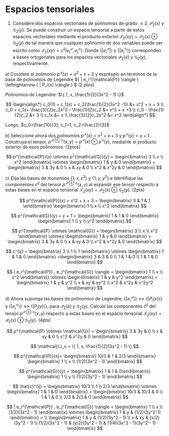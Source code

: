 # Espacios tensoriales

1. Considere dos espacios vectoriales de polinomios de grado $\leq 2, \mathcal{P}_2(x)  \text{ y } \mathcal{G}_2(y)$. Se puede construir un espacio tensorial a partir de estos espacios vectoriales mediante el producto exterior $\mathcal{T}_2(xy) = \mathcal{P}_2(x) \otimes  \mathcal{G}_2(y)$ de tal manera que cualquier polinomio de dos variables puede ser escrito como $\mathcal{T}_2(xy) = c^{ij}|e_i^{\mathcal{P}},e_j^{\mathcal{G}} \rangle$. Donde $\{|e_i^{\mathcal{P}}| \rangle$ y $\{ | e_j^{\mathcal{G}} \rangle \}$ corresponden a bases ortogonales para los espacios vectoriales $\mathcal{P}_2(x)$ y $\mathcal{G}_2(y)$, respectivamente.

a) Cosidere el polimonio $p^{\mathcal{P}}(x)=x^2+x+3$ y expréselo en términos de la base de polinomios de Legendre $\{ | e_i^{\mathcal{P}} \rangle \} \leftrightarrow \{ | P_i(x) \rangle \} $ (2 ptos)

Polinomios de Legendre: $\{ 1, x, \frac{1}{2}(3x^2 - 1) \}$



$$
\begin{align*}
c_0(1) + c_1(x) + c_2(\frac{1}{2}(3x^2 -1)) &= x^2 + x + 3 \\
 c_0 + c_1x+ \frac{3}{2}c_2x^2 - \frac{1}{2}c_2 &= x^2 + x +3 \\
c_0 - \frac{1}{2}c_2 &= 3 \\ 
c_1x &= x \\ 
\frac{3}{2}c_2x^2 &= x^2 
\end{align*}
$$

Luego, $c_0=\frac{10}{3}, c_1=1, c_2=\frac{2}{3}$

b) Seleccione ahora dos polinomios $p^{\mathcal{P}}(x) = x^2+x+3$ y $p^{\mathcal{G}}(y)=y+1$. Construya el tensor, $p^{\mathcal{P}\otimes\mathcal{G}}(x,y) = p^{\mathcal{P}}(x) \otimes p^{\mathcal{G}}(y)$, mediante el producto exterior de esos polinomios. (2ptos)

<!-- $$
 p^{\mathcal{P}}(x) \otimes p^{\mathcal{G}}(y) = 
 \begin{bmatrix}
  \frac{10}{3} \\ 
  1 \\ 
  \frac{2}{3}
  \end{bmatrix}
   \begin{bmatrix}
   1 & 1 & 0 
 \end{bmatrix} \cdot
 \begin{bmatrix}
 1 \\ 
 x \\ 
 \frac{1}{2}(3x^2 - 1)
 \end{bmatrix} 
 \begin{bmatrix}
 1 & y & \frac{1}{2}(3y^2 - 1)
 \end{bmatrix} \\[4pt] =
 \begin{bmatrix}
 \frac{10}{3} & \frac{10}{3}  & 0 \\
 1 & 1 & 0\\ 
 \frac{2}{3} &  \frac{2}{3} & 0
 \end{bmatrix} \cdot 
 \begin{bmatrix}
 1 & y & \frac{1}{2}(3y^2 - 1) \\
 x & xy & \frac{x}{2}(3y^2 - 1) \\
 \frac{1}{2}(3x^2 - 1) &  \frac{y}{2}(3x^2 - 1) & 
 \frac{1}{4}(3x^2 - 1)(3y^2 - 1)
 \end{bmatrix} \\ [4pt]
 = \begin{bmatrix}
 \frac{10}{3}  & \frac{10y}{3} & 0 \\
 x & xy & 0 \\
 x^2 -\frac{1}{3} & yx^2 - \frac{y}{3} & 0
 \end{bmatrix}
$$ -->


$$
 p^{\mathcal{P}}(x) \otimes p^{\mathcal{G}}(y) = \begin{bmatrix}
 3 \\ x \\ x^2
 \end{bmatrix} \otimes \begin{bmatrix} 1 & y & 0 \end{bmatrix} =
 \begin{bmatrix} 
 3 & 3y & 0 \\
 x & xy & 0 \\ 
 x^2 & x^2y & 0
 \end{bmatrix}
$$


c)  Elija las bases de monomios $\{ 1, x, x^2\}$ y $\{1, y, y^2 \}$ e identifique las componentes $c^{ij}$ del tensor $p^{\mathcal{P}\otimes \mathcal{G}}(x,y)$ al expandir ese tensor respecto a estas bases en el espacio tensorial $\mathcal{T}_2(xy)=\mathcal{P}_2(x)\otimes \mathcal{G}_2(y).$ (2pts)

$$
p^{\mathcal{P}}(x) = x^2 + x + 3 = \begin{bmatrix} 3 & 1 & 1 \end{bmatrix}
\begin{bmatrix} 1 \\ x \\ x^2 \end{bmatrix}
$$

$$
p^{\mathcal{G}}(y) = y + 1 = \begin{bmatrix} 1 & 1 & 0 \end{bmatrix} 
\begin{bmatrix} 1 \\ y \\ y^2 \end{bmatrix}
$$


$$
p^{\mathcal{P} \otimes \mathcal{G}} = \begin{bmatrix} 
3 \\ x \\ x^2
\end{bmatrix} \otimes \begin{bmatrix} 
1 & y & 0
\end{bmatrix} = \begin{bmatrix}
3 & 3y & 0 \\
x & xy & 0 \\
x^2 & x^2y & 0
\end{bmatrix}
$$

$$
c^{ij} = \begin{bmatrix} 3 \\ 1 \\ 1 \end{bmatrix} \otimes \begin{bmatrix} 1 & 1 & 0 \end{bmatrix} =\begin{bmatrix}
3 & 3 & 0 \\
1 & 1 & 0 \\
1 & 1 & 0
\end{bmatrix}
$$


$$
| e_i^{\mathcal{P}} , e_j^{\mathcal{G}} \rangle = \begin{bmatrix}
1 \\ x \\ x^2
\end{bmatrix} \otimes \begin{bmatrix}
1 & y & y^2
\end{bmatrix} = \begin{bmatrix}
1 & y & y^2 \\
x & xy & xy^2 \\
x^2 & x^2y & x^2y^2
\end{bmatrix}
$$


d) Ahora suponga las bases de polinomios de Legendre, $\{ | e_i^{\mathcal{P}} \rangle \} \leftrightarrow \{ | P_i(x) \rangle \}$ y $\{ | e_j^{\mathcal{G}} \rangle \} \leftrightarrow \{ | P_j(y) \rangle \}$, para $\mathcal{P}_2(x)$ y $\mathcal{G}_2(y)$. Calcule las componentes $\hat{c}^{ij}$ del tensor $p^{\mathcal{P}\otimes \mathcal{G}}(x,y)$ respecto a estas bases en el espacio tensorial $\mathcal{T}_2(xy) = \mathcal{P}_2(x)\otimes \mathcal{G}_2(y).$ (4pts)

$$
p^{\mathcal{P} \otimes \mathcal{G}} = \begin{bmatrix}
3 & 3y & 0 \\
x & xy & 0 \\
x^2 & x^2y & 0
\end{bmatrix}
$$

$$
\mathcal{L}_x = \{ 1, x, \frac{1}{2}(3x^2 - 1) \}
$$

$$
p^{\mathcal{P}}(x)= \begin{bmatrix} 10/3 & 1 & 2/3 \end{bmatrix} \begin{bmatrix}
1 \\ x \\ (1/2)(3x^2 - 1)
\end{bmatrix}
$$

$$
p^{\mathcal{G}}(y) = \begin{bmatrix} 1 & 1 & 0\end{bmatrix} \begin{bmatrix}
1 \\ y \\ (1/2)(3y^2 - 1)
\end{bmatrix}
$$


$$
\hat{c}^{ij} = \begin{bmatrix} 
10/3 \\ 1 \\ 2/3
\end{bmatrix} \otimes \begin{bmatrix}
1 & 1 & 0
\end{bmatrix} = \begin{bmatrix}
10/3 & 10/3 & 0 \\
1 & 1 & 0 \\
2/3 & 2/3 & 0
\end{bmatrix}
$$

$$
| e_i^{\mathcal{P}} , e_j^{\mathcal{G}} \rangle = \begin{bmatrix}
1 \\ x \\ (1/2)(3x^2 - 1)
\end{bmatrix} \otimes \begin{bmatrix}
1 & y & (1/2)(3y^2-1)
\end{bmatrix} = \\ \begin{bmatrix} 
1 & y & (1/2)(3y^2 - 1) \\ 
x & xy & (x/2)(3y^2 - 1) \\ 
(1/2)(3x^2 - 1) & (y/2)(3y^2 - 1) & (1/4)(3x^2 - 1)(3y^2 - 1)
\end{bmatrix}
$$
